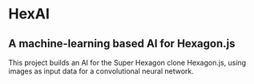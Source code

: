 # HexAI

## A machine-learning based AI for Hexagon.js

This project builds an AI for the Super Hexagon clone Hexagon.js, using images as input data for a convolutional neural network.